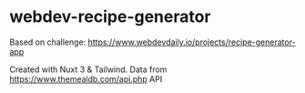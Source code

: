 # webdev-recipe-generator

Based on challenge: https://www.webdevdaily.io/projects/recipe-generator-app

Created with Nuxt 3 & Tailwind.
Data from https://www.themealdb.com/api.php API